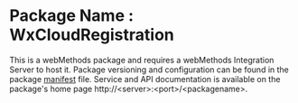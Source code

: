 # Package Name : WxCloudRegistration
This is a webMethods package and requires a webMethods Integration Server to host it. Package versioning and configuration can be found in the package [manifest](./WxCloudRegistration/manifest.v3) file. Service and API documentation is available on the package's home page http://&lt;server&gt;:&lt;port&gt;/&lt;packagename>.
